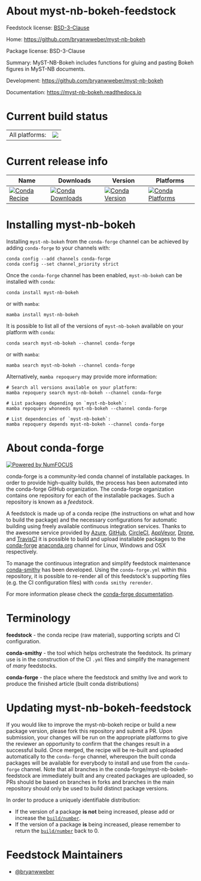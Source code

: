 About myst-nb-bokeh-feedstock
=============================

Feedstock license: [BSD-3-Clause](https://github.com/conda-forge/myst-nb-bokeh-feedstock/blob/main/LICENSE.txt)

Home: https://github.com/bryanwweber/myst-nb-bokeh

Package license: BSD-3-Clause

Summary: MyST-NB-Bokeh includes functions for gluing and pasting Bokeh figures in MyST-NB documents.

Development: https://github.com/bryanwweber/myst-nb-bokeh

Documentation: https://myst-nb-bokeh.readthedocs.io

Current build status
====================


<table><tr><td>All platforms:</td>
    <td>
      <a href="https://dev.azure.com/conda-forge/feedstock-builds/_build/latest?definitionId=15957&branchName=main">
        <img src="https://dev.azure.com/conda-forge/feedstock-builds/_apis/build/status/myst-nb-bokeh-feedstock?branchName=main">
      </a>
    </td>
  </tr>
</table>

Current release info
====================

| Name | Downloads | Version | Platforms |
| --- | --- | --- | --- |
| [![Conda Recipe](https://img.shields.io/badge/recipe-myst--nb--bokeh-green.svg)](https://anaconda.org/conda-forge/myst-nb-bokeh) | [![Conda Downloads](https://img.shields.io/conda/dn/conda-forge/myst-nb-bokeh.svg)](https://anaconda.org/conda-forge/myst-nb-bokeh) | [![Conda Version](https://img.shields.io/conda/vn/conda-forge/myst-nb-bokeh.svg)](https://anaconda.org/conda-forge/myst-nb-bokeh) | [![Conda Platforms](https://img.shields.io/conda/pn/conda-forge/myst-nb-bokeh.svg)](https://anaconda.org/conda-forge/myst-nb-bokeh) |

Installing myst-nb-bokeh
========================

Installing `myst-nb-bokeh` from the `conda-forge` channel can be achieved by adding `conda-forge` to your channels with:

```
conda config --add channels conda-forge
conda config --set channel_priority strict
```

Once the `conda-forge` channel has been enabled, `myst-nb-bokeh` can be installed with `conda`:

```
conda install myst-nb-bokeh
```

or with `mamba`:

```
mamba install myst-nb-bokeh
```

It is possible to list all of the versions of `myst-nb-bokeh` available on your platform with `conda`:

```
conda search myst-nb-bokeh --channel conda-forge
```

or with `mamba`:

```
mamba search myst-nb-bokeh --channel conda-forge
```

Alternatively, `mamba repoquery` may provide more information:

```
# Search all versions available on your platform:
mamba repoquery search myst-nb-bokeh --channel conda-forge

# List packages depending on `myst-nb-bokeh`:
mamba repoquery whoneeds myst-nb-bokeh --channel conda-forge

# List dependencies of `myst-nb-bokeh`:
mamba repoquery depends myst-nb-bokeh --channel conda-forge
```


About conda-forge
=================

[![Powered by
NumFOCUS](https://img.shields.io/badge/powered%20by-NumFOCUS-orange.svg?style=flat&colorA=E1523D&colorB=007D8A)](https://numfocus.org)

conda-forge is a community-led conda channel of installable packages.
In order to provide high-quality builds, the process has been automated into the
conda-forge GitHub organization. The conda-forge organization contains one repository
for each of the installable packages. Such a repository is known as a *feedstock*.

A feedstock is made up of a conda recipe (the instructions on what and how to build
the package) and the necessary configurations for automatic building using freely
available continuous integration services. Thanks to the awesome service provided by
[Azure](https://azure.microsoft.com/en-us/services/devops/), [GitHub](https://github.com/),
[CircleCI](https://circleci.com/), [AppVeyor](https://www.appveyor.com/),
[Drone](https://cloud.drone.io/welcome), and [TravisCI](https://travis-ci.com/)
it is possible to build and upload installable packages to the
[conda-forge](https://anaconda.org/conda-forge) [anaconda.org](https://anaconda.org/)
channel for Linux, Windows and OSX respectively.

To manage the continuous integration and simplify feedstock maintenance
[conda-smithy](https://github.com/conda-forge/conda-smithy) has been developed.
Using the ``conda-forge.yml`` within this repository, it is possible to re-render all of
this feedstock's supporting files (e.g. the CI configuration files) with ``conda smithy rerender``.

For more information please check the [conda-forge documentation](https://conda-forge.org/docs/).

Terminology
===========

**feedstock** - the conda recipe (raw material), supporting scripts and CI configuration.

**conda-smithy** - the tool which helps orchestrate the feedstock.
                   Its primary use is in the construction of the CI ``.yml`` files
                   and simplify the management of *many* feedstocks.

**conda-forge** - the place where the feedstock and smithy live and work to
                  produce the finished article (built conda distributions)


Updating myst-nb-bokeh-feedstock
================================

If you would like to improve the myst-nb-bokeh recipe or build a new
package version, please fork this repository and submit a PR. Upon submission,
your changes will be run on the appropriate platforms to give the reviewer an
opportunity to confirm that the changes result in a successful build. Once
merged, the recipe will be re-built and uploaded automatically to the
`conda-forge` channel, whereupon the built conda packages will be available for
everybody to install and use from the `conda-forge` channel.
Note that all branches in the conda-forge/myst-nb-bokeh-feedstock are
immediately built and any created packages are uploaded, so PRs should be based
on branches in forks and branches in the main repository should only be used to
build distinct package versions.

In order to produce a uniquely identifiable distribution:
 * If the version of a package **is not** being increased, please add or increase
   the [``build/number``](https://docs.conda.io/projects/conda-build/en/latest/resources/define-metadata.html#build-number-and-string).
 * If the version of a package **is** being increased, please remember to return
   the [``build/number``](https://docs.conda.io/projects/conda-build/en/latest/resources/define-metadata.html#build-number-and-string)
   back to 0.

Feedstock Maintainers
=====================

* [@bryanwweber](https://github.com/bryanwweber/)

